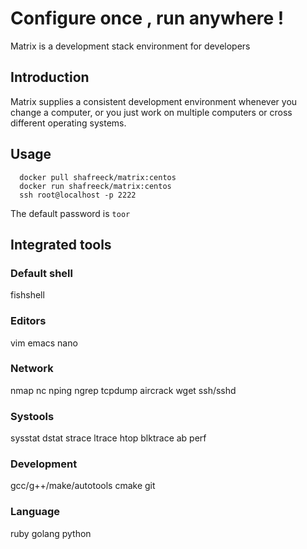 # Configure once , run anywhere !

Matrix is a development stack environment for developers

## Introduction

Matrix supplies a consistent development environment whenever you change a computer, or
you just work on multiple computers or cross  different operating systems.

## Usage
```
  docker pull shafreeck/matrix:centos
  docker run shafreeck/matrix:centos
  ssh root@localhost -p 2222
```

The default password is `toor`

## Integrated tools

### Default shell
fishshell

### Editors
vim
emacs
nano

### Network
nmap
nc
nping
ngrep
tcpdump
aircrack
wget
ssh/sshd

### Systools
sysstat
dstat
strace
ltrace
htop
blktrace
ab
perf

### Development
gcc/g++/make/autotools
cmake
git

### Language
ruby
golang
python
